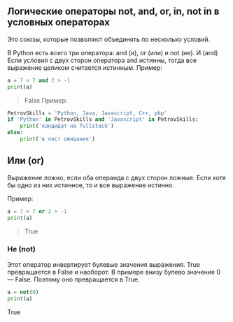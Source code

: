 ## Логические операторы not, and, or, in, not in в условных операторах

Это союзы, которые позволяют объединять по несколько условий.

В Python есть всего три оператора: and (и), or (или) и not (не).
И (and)
Если условия с двух сторон оператора and истинны, тогда все выражение целиком считается истинным.
Пример:
```python
a = 7 > 7 and 2 > -1
print(a)
```
> False
Пример:

```python
PetrovSkills = 'Python, Java, Javascript, C++, php'
if 'Python' in PetrovSkills and 'Javascript' in PetrovSkills:
    print('кандидат на fullstack')
else:
    print('в лист ожидания')
```

## Или (or)

Выражение ложно, если оба операнда с двух сторон ложные. Если хотя бы одно из них истинное, то и все выражение истинно.

Пример:
```python
a = 7 > 7 or 2 > -1
print(a)
```
> True

### Не (not)

Этот оператор инвертирует булевые значения выражения. 
True превращается в False и наоборот. 
В примере внизу булево значение 0 — False. 
Поэтому оно превращается в True.

```python
a = not(0)
print(a)
```
True

